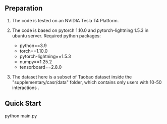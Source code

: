 ## Preparation
1) The code is tested on an NVIDIA Tesla T4 Platform.

2) The code is based on pytorch 1.10.0 and pytorch-lightning 1.5.3 in ubuntu server. Required python packages:

	* python==3.9
	* torch==1.10.0
	* pytorch-lightning==1.5.3
	* numpy==1.25.2
    * tensorboard==2.8.0

3) The dataset here is a subset of Taobao dataset inside the "supplementary/casr/data" folder, which contains only users with 10-50 interactions .

## Quick Start

python main.py